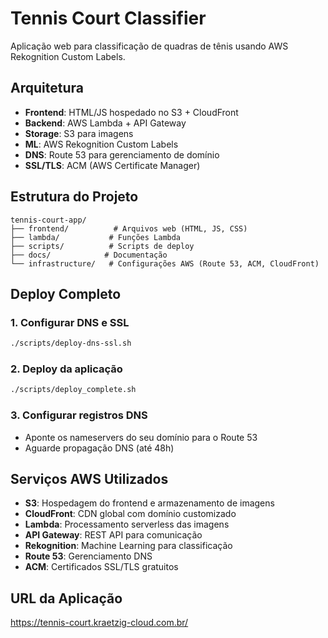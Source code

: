 # Tennis Court Classifier

Aplicação web para classificação de quadras de tênis usando AWS Rekognition Custom Labels.

## Arquitetura

- **Frontend**: HTML/JS hospedado no S3 + CloudFront
- **Backend**: AWS Lambda + API Gateway
- **Storage**: S3 para imagens
- **ML**: AWS Rekognition Custom Labels
- **DNS**: Route 53 para gerenciamento de domínio
- **SSL/TLS**: ACM (AWS Certificate Manager)

## Estrutura do Projeto

```
tennis-court-app/
├── frontend/          # Arquivos web (HTML, JS, CSS)
├── lambda/           # Funções Lambda
├── scripts/          # Scripts de deploy
├── docs/            # Documentação
└── infrastructure/   # Configurações AWS (Route 53, ACM, CloudFront)
```

## Deploy Completo

### 1. Configurar DNS e SSL
```bash
./scripts/deploy-dns-ssl.sh
```

### 2. Deploy da aplicação
```bash
./scripts/deploy_complete.sh
```

### 3. Configurar registros DNS
- Aponte os nameservers do seu domínio para o Route 53
- Aguarde propagação DNS (até 48h)

## Serviços AWS Utilizados

- **S3**: Hospedagem do frontend e armazenamento de imagens
- **CloudFront**: CDN global com domínio customizado
- **Lambda**: Processamento serverless das imagens
- **API Gateway**: REST API para comunicação
- **Rekognition**: Machine Learning para classificação
- **Route 53**: Gerenciamento DNS
- **ACM**: Certificados SSL/TLS gratuitos

## URL da Aplicação

https://tennis-court.kraetzig-cloud.com.br/
